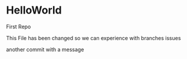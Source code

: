 # HelloWorld
First Repo

This File has been changed so we can experience with branches issues

another commit with a message
